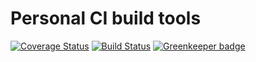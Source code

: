 # Personal CI build tools

[![Coverage Status](https://coveralls.io/repos/github/Alorel/personal-build-tools/badge.svg?branch=4.7.10)](https://coveralls.io/github/Alorel/personal-build-tools?branch=4.7.10)
[![Build Status](https://travis-ci.com/Alorel/personal-build-tools.svg?branch=4.7.10)](https://travis-ci.com/Alorel/personal-build-tools)
[![Greenkeeper badge](https://badges.greenkeeper.io/Alorel/ngx-decorators.svg)](https://greenkeeper.io/)
